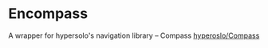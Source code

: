 # Encompass
A wrapper for hypersolo's navigation library – Compass [hyperoslo/Compass](https://github.com/hyperoslo/Compass)
